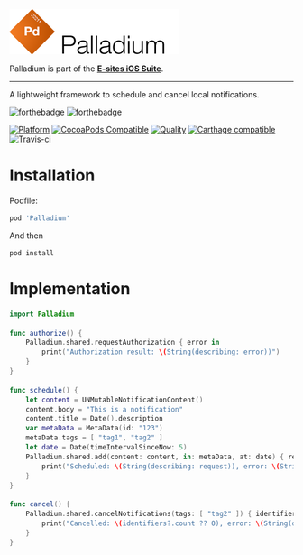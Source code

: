![Palladium](Assets/logo.png)

Palladium is part of the **[E-sites iOS Suite](https://github.com/e-sites/iOS-Suite)**.

---

A lightweight framework to schedule and cancel local notifications.

[![forthebadge](http://forthebadge.com/images/badges/made-with-swift.svg)](http://forthebadge.com) [![forthebadge](http://forthebadge.com/images/badges/built-with-swag.svg)](http://forthebadge.com)

[![Platform](https://img.shields.io/cocoapods/p/Palladium.svg?style=flat)](http://cocoadocs.org/docsets/Palladium)
[![CocoaPods Compatible](https://img.shields.io/cocoapods/v/Palladium.svh)](http://cocoadocs.org/docsets/Palladium)
[![Quality](https://apps.e-sites.nl/cocoapodsquality/Palladium/badge.svg?004)](https://cocoapods.org/pods/Palladium/quality)
[![Carthage compatible](https://img.shields.io/badge/Carthage-compatible-4BC51D.svg?style=flat)](https://github.com/Carthage/Carthage)
[![Travis-ci](https://travis-ci.org/e-sites/Palladium.svg?branch=master&001)](https://travis-ci.org/e-sites/Palladium)


# Installation

Podfile:

```ruby
pod 'Palladium'
```

And then

```
pod install
```

# Implementation

```swift
import Palladium

func authorize() {
    Palladium.shared.requestAuthorization { error in
        print("Authorization result: \(String(describing: error))")
    }
}

func schedule() {
    let content = UNMutableNotificationContent()
    content.body = "This is a notification"
    content.title = Date().description
    var metaData = MetaData(id: "123")
    metaData.tags = [ "tag1", "tag2" ]
    let date = Date(timeIntervalSinceNow: 5)
    Palladium.shared.add(content: content, in: metaData, at: date) { request, error in
        print("Scheduled: \(String(describing: request)), error: \(String(describing: error))")
    }
}

func cancel() {
    Palladium.shared.cancelNotifications(tags: [ "tag2" ]) { identifiers, error in
        print("Cancelled: \(identifiers?.count ?? 0), error: \(String(describing: error))")
    }
}
```